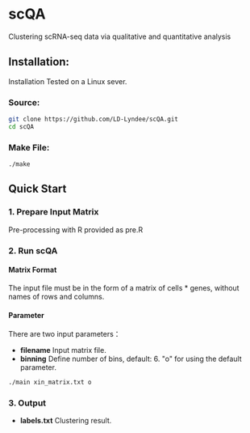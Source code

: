 # scQA
Clustering scRNA-seq data via qualitative and quantitative analysis

## Installation:

Installation Tested on a Linux sever.

### Source:

```bash
git clone https://github.com/LD-Lyndee/scQA.git
cd scQA
```

### Make File:

```shell
./make
```

## Quick Start

### 1. Prepare Input Matrix

Pre-processing with R provided as pre.R

### 2. Run scQA

#### Matrix Format

The input file must be in the form of a matrix of cells * genes, without names of rows and columns.

#### Parameter

There are two input parameters：

- **filename** Input matrix file. 
- **binning** Define number of bins, default: 6. "o" for using the default parameter.

```bash
./main xin_matrix.txt o
```

### 3. Output

- **labels.txt** Clustering result.




